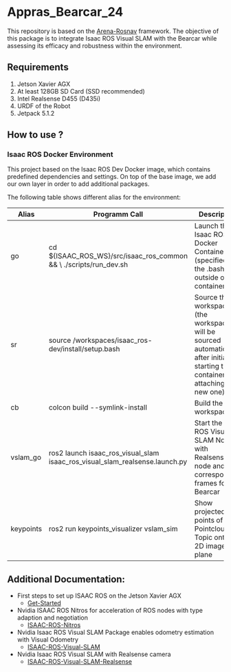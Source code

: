 # Appras_Bearcar_24

This repository is based on the [Arena-Rosnav](https://arena-rosnav.readthedocs.io/en/latest/) framework. The objective of this package is to integrate Isaac ROS Visual SLAM with the Bearcar while assessing its efficacy and robustness within the environment.

## Requirements

1. Jetson Xavier AGX 
2. At least 128GB SD Card (SSD recommended)
3. Intel Realsense D455 (D435i)
4. URDF of the Robot 
5. Jetpack 5.1.2

## How to use ?

### Isaac ROS Docker Environment

This project based on the Isaac ROS Dev Docker image, which contains predefined dependencies and settings. 
On top of the base image, we add our own layer in order to add additional packages.

The following table shows different alias for the environment:


| Alias                              | Programm Call | Description  |
|----------                          |----------     |----------    |
| go                                 | cd ${ISAAC_ROS_WS}/src/isaac_ros_common && \ ./scripts/run_dev.sh            | Launch the Isaac ROS Docker Container (specified in the .bashrc outside of the container)                                           |
| sr                                 | source /workspaces/isaac_ros-dev/install/setup.bash                          | Source the workspace (the workspace will be sourced automatically after initially starting the container or attaching a new one)    |
| cb                                 | colcon build --symlink-install                                               | Build the workspace                                                                                                                 |  
| vslam_go                           | ros2 launch isaac_ros_visual_slam isaac_ros_visual_slam_realsense.launch.py  | Start the Isaac ROS Visual SLAM Node with Realsense node and the corresponding frames for Bearcar                                   |
| keypoints                          | ros2 run keypoints_visualizer vslam_sim                                      | Show projected 3D points of the Pointcloud2 Topic onto the 2D image plane                                                           |

## Additional Documentation:
- First steps to set up ISAAC ROS on the Jetson Xavier AGX
     - [Get-Started](https://web.archive.org/web/20240226200225/https://nvidia-isaac-ros.github.io/getting_started/index.html)
- Nvidia ISAAC ROS Nitros for acceleration of ROS nodes with type adaption and negotiation
     - [ISAAC-ROS-Nitros](https://web.archive.org/web/20240413190927/https://nvidia-isaac-ros.github.io/repositories_and_packages/isaac_ros_nitros/index.html)
 - Nvidia Isaac ROS Visual SLAM Package enables odometry estimation with Visual Odometry 
     - [ISAAC-ROS-Visual-SLAM](https://nvidia-isaac-ros.github.io/repositories_and_packages/isaac_ros_visual_slam/isaac_ros_visual_slam/index.html#quickstart)
- Nvidia Isaac ROS Visual SLAM with Realsense camera
     - [ISAAC-ROS-Visual-SLAM-Realsense](https://web.archive.org/web/20240226195409/https://nvidia-isaac-ros.github.io/concepts/visual_slam/cuvslam/tutorial_realsense.html)

